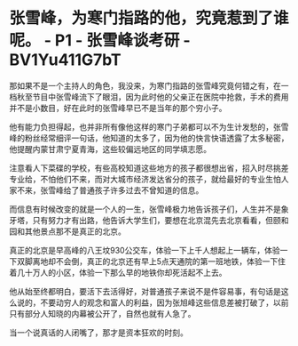 # 张雪峰，为寒门指路的他，究竟惹到了谁呢。 - P1 - 张雪峰谈考研 - BV1Yu411G7bT

那如果不是一个主持人的角色，我没来，为寒门指路的张雪峰究竟何错之有，在一档秋至节目中张雪峰流下了眼泪，因为此时他的父亲正在医院中抢救，手术的费用并不是小数目，好在此时的张雪峰早已不是当年的那个穷小子。

他有能力负担得起，也并非所有像他这样的寒门子弟都可以不为生计发愁的，张雪峰的粉丝经常细评一句话，他知道的太多了，因为他的快言快语透露了太多秘密，他提醒内蒙甘肃宁夏青海，这些较偏远地区的同学填志愿。

注意看人下菜碟的学校，有些高校知道这些地方的孩子都很想出省，招入时尽挑差专业给，不怕他们不来，而对大城市经济发达省分的孩子，就给最好的专业生怕人家不来，张雪峰给了普通孩子许多过去不曾知道的信息。

而信息有时候改变的就是一个人的一生，张雪峰极力地告诉孩子们，人生并不是象牙塔，只有努力才有出路，他告诉大学生们，要想在北京混先去北京看看，但颐和园和其他景点那不是真正的北京。

真正的北京是早高峰的八王坟930公交车，体验一下上千人想起上一辆车，体验一下双脚离地却不会倒，真正的北京还有早上5点天通院的第一班地铁，体验一下住着几十万人的小区，体验一下那么早的地铁你却死活起不上去。

他从始至终都明白，要活下去活得好，对普通孩子来说不是件容易事，有句话是这么说的，不要动穷人的观念和富人的利益，因为张旭峰这些信息差被打破了，以前只有部分人知晓的内幕被公开了，自然也就有人急了。

当一个说真话的人闭嘴了，那才是资本狂欢的时刻。